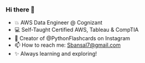 ### Hi there 👋

- 💥 AWS Data Engineer @ Cognizant
- 💻 Self-Taught Certified AWS, Tableau & CompTIA
- 👾 Creator of @PythonFlashcards on Instagram
- 📫 How to reach me: Sbansal7@gmail.com
- ✨ Always learning and exploring!

<!--
**Sandeep-Bansal1/Sandeep-Bansal1** is a ✨ _special_ ✨ repository because its `README.md` (this file) appears on your GitHub profile.

Here are some ideas to get you started:

 

-
-->
